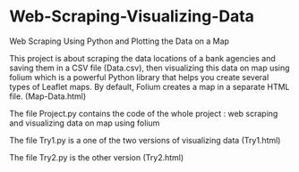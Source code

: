 # Web-Scraping-Visualizing-Data
Web Scraping Using Python and Plotting the Data on a Map

This project is about scraping the data locations of a bank agencies and saving them in a CSV file (Data.csv), then visualizing this data on map using folium which is a powerful Python library that helps you create several types of Leaflet maps. By default, Folium creates a map in a separate HTML file. (Map-Data.html)

The file Project.py contains the code of the whole project : web scraping and visualizing data on map using folium

The file Try1.py is a one of the two versions of visualizing data (Try1.html)

The file Try2.py is the other version (Try2.html)
